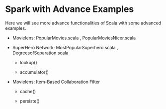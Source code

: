 # Spark with Advance Examples

Here we will see more advance functionalities of Scala with some advanced examples.

- Movielens: PopularMovies.scala , PopularMoviesNicer.scala

- SuperHero Network: MostPopularSuperhero.scala , DegreesofSeparation.scala 

  - lookup()
  
  - accumulator()

- Movielens: Item-Based Collaboration Filter

  - cache()
  
  - persiste()

